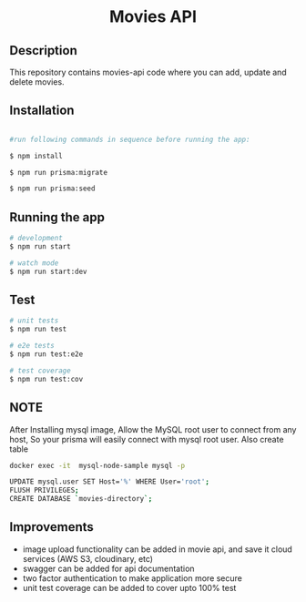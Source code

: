 <h1 align="center">
  Movies API
</h1>

## Description

This repository contains movies-api code where you can add, update and delete movies.

## Installation

```bash

#run following commands in sequence before running the app:

$ npm install

$ npm run prisma:migrate

$ npm run prisma:seed
```

## Running the app

```bash
# development
$ npm run start

# watch mode
$ npm run start:dev

```

## Test

```bash
# unit tests
$ npm run test

# e2e tests
$ npm run test:e2e

# test coverage
$ npm run test:cov
```

## NOTE

After Installing mysql image, Allow the MySQL root user to connect from any host,
So your prisma will easily connect with mysql root user. Also create table

```bash
docker exec -it  mysql-node-sample mysql -p

UPDATE mysql.user SET Host='%' WHERE User='root';
FLUSH PRIVILEGES;
CREATE DATABASE `movies-directory`;
```

## Improvements

- image upload functionality can be added in movie api, and save it cloud services (AWS S3, cloudinary, etc)
- swagger can be added for api documentation
- two factor authentication to make application more secure
- unit test coverage can be added to cover upto 100% test
